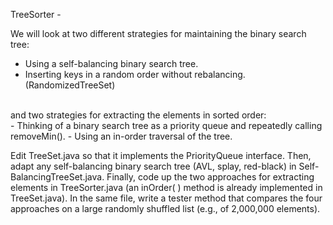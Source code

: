 TreeSorter - 

We will look at two different strategies for maintaining the binary search tree:
 - Using a self-balancing binary search tree.
 - Inserting keys in a random order without rebalancing. (RandomizedTreeSet)
 <br>
and two strategies for extracting the elements in sorted order:
<br>
 - Thinking of a binary search tree as a priority queue and repeatedly calling removeMin().
 - Using an in-order traversal of the tree.

Edit TreeSet.java so that it implements the PriorityQueue interface. Then, adapt any self-balancing binary search tree (AVL, splay, red-black) in Self-BalancingTreeSet.java. Finally, code up the two approaches for extracting elements in TreeSorter.java (an inOrder( ) method is already implemented in TreeSet.java). In the same file, write a tester method that compares the four approaches on a large randomly shuffled list (e.g., of 2,000,000 elements).
